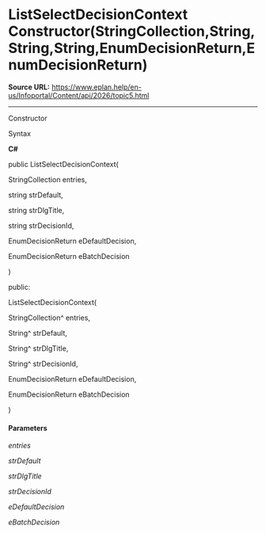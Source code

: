 # ListSelectDecisionContext Constructor(StringCollection,String,String,String,EnumDecisionReturn,EnumDecisionReturn)

**Source URL:** https://www.eplan.help/en-us/Infoportal/Content/api/2026/topic5.html

---

Constructor

Syntax

**C#**



public ListSelectDecisionContext( 

   StringCollection entries,

   string strDefault,

   string strDlgTitle,

   string strDecisionId,

   EnumDecisionReturn eDefaultDecision,

   EnumDecisionReturn eBatchDecision

)

public:

ListSelectDecisionContext( 

   StringCollection^ entries,

   String^ strDefault,

   String^ strDlgTitle,

   String^ strDecisionId,

   EnumDecisionReturn eDefaultDecision,

   EnumDecisionReturn eBatchDecision

)


#### Parameters

*entries*


*strDefault*


*strDlgTitle*


*strDecisionId*


*eDefaultDecision*


*eBatchDecision*
